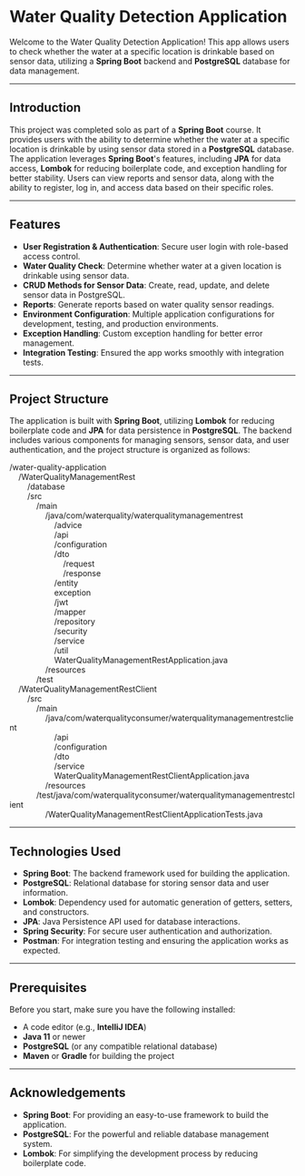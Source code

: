 # Water Quality Detection Application

Welcome to the Water Quality Detection Application! This app allows users to check whether the water at a specific location is drinkable based on sensor data, utilizing a **Spring Boot** backend and **PostgreSQL** database for data management.

---

## Introduction
This project was completed solo as part of a **Spring Boot** course. It provides users with the ability to determine whether the water at a specific location is drinkable by using sensor data stored in a **PostgreSQL** database. The application leverages **Spring Boot**'s features, including **JPA** for data access, **Lombok** for reducing boilerplate code, and exception handling for better stability. Users can view reports and sensor data, along with the ability to register, log in, and access data based on their specific roles.

---

## Features

- **User Registration & Authentication**: Secure user login with role-based access control.
- **Water Quality Check**: Determine whether water at a given location is drinkable using sensor data.
- **CRUD Methods for Sensor Data**: Create, read, update, and delete sensor data in PostgreSQL.
- **Reports**: Generate reports based on water quality sensor readings.
- **Environment Configuration**: Multiple application configurations for development, testing, and production environments.
- **Exception Handling**: Custom exception handling for better error management.
- **Integration Testing**: Ensured the app works smoothly with integration tests.

---

## Project Structure

The application is built with **Spring Boot**, utilizing **Lombok** for reducing boilerplate code and **JPA** for data persistence in **PostgreSQL**. The backend includes various components for managing sensors, sensor data, and user authentication, and the project structure is organized as follows:

/water-quality-application <br>
&nbsp;&nbsp;&nbsp;&nbsp;/WaterQualityManagementRest <br>
&nbsp;&nbsp;&nbsp;&nbsp;&nbsp;&nbsp;&nbsp;&nbsp;/database <br>
&nbsp;&nbsp;&nbsp;&nbsp;&nbsp;&nbsp;&nbsp;&nbsp;/src <br>
&nbsp;&nbsp;&nbsp;&nbsp;&nbsp;&nbsp;&nbsp;&nbsp;&nbsp;&nbsp;&nbsp;&nbsp;/main <br>
&nbsp;&nbsp;&nbsp;&nbsp;&nbsp;&nbsp;&nbsp;&nbsp;&nbsp;&nbsp;&nbsp;&nbsp;&nbsp;&nbsp;&nbsp;&nbsp;/java/com/waterquality/waterqualitymanagementrest <br>
&nbsp;&nbsp;&nbsp;&nbsp;&nbsp;&nbsp;&nbsp;&nbsp;&nbsp;&nbsp;&nbsp;&nbsp;&nbsp;&nbsp;&nbsp;&nbsp;&nbsp;&nbsp;&nbsp;&nbsp;/advice <br>
&nbsp;&nbsp;&nbsp;&nbsp;&nbsp;&nbsp;&nbsp;&nbsp;&nbsp;&nbsp;&nbsp;&nbsp;&nbsp;&nbsp;&nbsp;&nbsp;&nbsp;&nbsp;&nbsp;&nbsp;/api <br>
&nbsp;&nbsp;&nbsp;&nbsp;&nbsp;&nbsp;&nbsp;&nbsp;&nbsp;&nbsp;&nbsp;&nbsp;&nbsp;&nbsp;&nbsp;&nbsp;&nbsp;&nbsp;&nbsp;&nbsp;/configuration <br>
&nbsp;&nbsp;&nbsp;&nbsp;&nbsp;&nbsp;&nbsp;&nbsp;&nbsp;&nbsp;&nbsp;&nbsp;&nbsp;&nbsp;&nbsp;&nbsp;&nbsp;&nbsp;&nbsp;&nbsp;/dto <br>
&nbsp;&nbsp;&nbsp;&nbsp;&nbsp;&nbsp;&nbsp;&nbsp;&nbsp;&nbsp;&nbsp;&nbsp;&nbsp;&nbsp;&nbsp;&nbsp;&nbsp;&nbsp;&nbsp;&nbsp;&nbsp;&nbsp;&nbsp;&nbsp;/request <br>
&nbsp;&nbsp;&nbsp;&nbsp;&nbsp;&nbsp;&nbsp;&nbsp;&nbsp;&nbsp;&nbsp;&nbsp;&nbsp;&nbsp;&nbsp;&nbsp;&nbsp;&nbsp;&nbsp;&nbsp;&nbsp;&nbsp;&nbsp;&nbsp;/response <br>
&nbsp;&nbsp;&nbsp;&nbsp;&nbsp;&nbsp;&nbsp;&nbsp;&nbsp;&nbsp;&nbsp;&nbsp;&nbsp;&nbsp;&nbsp;&nbsp;&nbsp;&nbsp;&nbsp;&nbsp;/entity <br>
&nbsp;&nbsp;&nbsp;&nbsp;&nbsp;&nbsp;&nbsp;&nbsp;&nbsp;&nbsp;&nbsp;&nbsp;&nbsp;&nbsp;&nbsp;&nbsp;&nbsp;&nbsp;&nbsp;&nbsp;exception <br>
&nbsp;&nbsp;&nbsp;&nbsp;&nbsp;&nbsp;&nbsp;&nbsp;&nbsp;&nbsp;&nbsp;&nbsp;&nbsp;&nbsp;&nbsp;&nbsp;&nbsp;&nbsp;&nbsp;&nbsp;/jwt <br>
&nbsp;&nbsp;&nbsp;&nbsp;&nbsp;&nbsp;&nbsp;&nbsp;&nbsp;&nbsp;&nbsp;&nbsp;&nbsp;&nbsp;&nbsp;&nbsp;&nbsp;&nbsp;&nbsp;&nbsp;/mapper <br>
&nbsp;&nbsp;&nbsp;&nbsp;&nbsp;&nbsp;&nbsp;&nbsp;&nbsp;&nbsp;&nbsp;&nbsp;&nbsp;&nbsp;&nbsp;&nbsp;&nbsp;&nbsp;&nbsp;&nbsp;/repository <br>
&nbsp;&nbsp;&nbsp;&nbsp;&nbsp;&nbsp;&nbsp;&nbsp;&nbsp;&nbsp;&nbsp;&nbsp;&nbsp;&nbsp;&nbsp;&nbsp;&nbsp;&nbsp;&nbsp;&nbsp;/security <br>
&nbsp;&nbsp;&nbsp;&nbsp;&nbsp;&nbsp;&nbsp;&nbsp;&nbsp;&nbsp;&nbsp;&nbsp;&nbsp;&nbsp;&nbsp;&nbsp;&nbsp;&nbsp;&nbsp;&nbsp;/service <br>
&nbsp;&nbsp;&nbsp;&nbsp;&nbsp;&nbsp;&nbsp;&nbsp;&nbsp;&nbsp;&nbsp;&nbsp;&nbsp;&nbsp;&nbsp;&nbsp;&nbsp;&nbsp;&nbsp;&nbsp;/util <br>
&nbsp;&nbsp;&nbsp;&nbsp;&nbsp;&nbsp;&nbsp;&nbsp;&nbsp;&nbsp;&nbsp;&nbsp;&nbsp;&nbsp;&nbsp;&nbsp;&nbsp;&nbsp;&nbsp;&nbsp;WaterQualityManagementRestApplication.java <br>
&nbsp;&nbsp;&nbsp;&nbsp;&nbsp;&nbsp;&nbsp;&nbsp;&nbsp;&nbsp;&nbsp;&nbsp;&nbsp;&nbsp;&nbsp;&nbsp;/resources <br>
&nbsp;&nbsp;&nbsp;&nbsp;&nbsp;&nbsp;&nbsp;&nbsp;&nbsp;&nbsp;&nbsp;&nbsp;/test <br>
&nbsp;&nbsp;&nbsp;&nbsp;/WaterQualityManagementRestClient <br>
&nbsp;&nbsp;&nbsp;&nbsp;&nbsp;&nbsp;&nbsp;&nbsp;/src <br>
&nbsp;&nbsp;&nbsp;&nbsp;&nbsp;&nbsp;&nbsp;&nbsp;&nbsp;&nbsp;&nbsp;&nbsp;/main <br>
&nbsp;&nbsp;&nbsp;&nbsp;&nbsp;&nbsp;&nbsp;&nbsp;&nbsp;&nbsp;&nbsp;&nbsp;&nbsp;&nbsp;&nbsp;&nbsp;/java/com/waterqualityconsumer/waterqualitymanagementrestclient <br>
&nbsp;&nbsp;&nbsp;&nbsp;&nbsp;&nbsp;&nbsp;&nbsp;&nbsp;&nbsp;&nbsp;&nbsp;&nbsp;&nbsp;&nbsp;&nbsp;&nbsp;&nbsp;&nbsp;&nbsp;/api <br>
&nbsp;&nbsp;&nbsp;&nbsp;&nbsp;&nbsp;&nbsp;&nbsp;&nbsp;&nbsp;&nbsp;&nbsp;&nbsp;&nbsp;&nbsp;&nbsp;&nbsp;&nbsp;&nbsp;&nbsp;/configuration <br>
&nbsp;&nbsp;&nbsp;&nbsp;&nbsp;&nbsp;&nbsp;&nbsp;&nbsp;&nbsp;&nbsp;&nbsp;&nbsp;&nbsp;&nbsp;&nbsp;&nbsp;&nbsp;&nbsp;&nbsp;/dto <br>
&nbsp;&nbsp;&nbsp;&nbsp;&nbsp;&nbsp;&nbsp;&nbsp;&nbsp;&nbsp;&nbsp;&nbsp;&nbsp;&nbsp;&nbsp;&nbsp;&nbsp;&nbsp;&nbsp;&nbsp;/service <br>
&nbsp;&nbsp;&nbsp;&nbsp;&nbsp;&nbsp;&nbsp;&nbsp;&nbsp;&nbsp;&nbsp;&nbsp;&nbsp;&nbsp;&nbsp;&nbsp;&nbsp;&nbsp;&nbsp;&nbsp;WaterQualityManagementRestClientApplication.java <br>
&nbsp;&nbsp;&nbsp;&nbsp;&nbsp;&nbsp;&nbsp;&nbsp;&nbsp;&nbsp;&nbsp;&nbsp;&nbsp;&nbsp;&nbsp;&nbsp;/resources <br>
&nbsp;&nbsp;&nbsp;&nbsp;&nbsp;&nbsp;&nbsp;&nbsp;&nbsp;&nbsp;&nbsp;&nbsp;/test/java/com/waterqualityconsumer/waterqualitymanagementrestclient <br>
&nbsp;&nbsp;&nbsp;&nbsp;&nbsp;&nbsp;&nbsp;&nbsp;&nbsp;&nbsp;&nbsp;&nbsp;&nbsp;&nbsp;&nbsp;&nbsp;/WaterQualityManagementRestClientApplicationTests.java <br>

---

## Technologies Used

- **Spring Boot**: The backend framework used for building the application.
- **PostgreSQL**: Relational database for storing sensor data and user information.
- **Lombok**: Dependency used for automatic generation of getters, setters, and constructors.
- **JPA**: Java Persistence API used for database interactions.
- **Spring Security**: For secure user authentication and authorization.
- **Postman**: For integration testing and ensuring the application works as expected.

---

## Prerequisites
Before you start, make sure you have the following installed:

- A code editor (e.g., **IntelliJ IDEA**)
- **Java 11** or newer
- **PostgreSQL** (or any compatible relational database)
- **Maven** or **Gradle** for building the project

---

## Acknowledgements

- **Spring Boot**: For providing an easy-to-use framework to build the application.
- **PostgreSQL**: For the powerful and reliable database management system.
- **Lombok**: For simplifying the development process by reducing boilerplate code.
